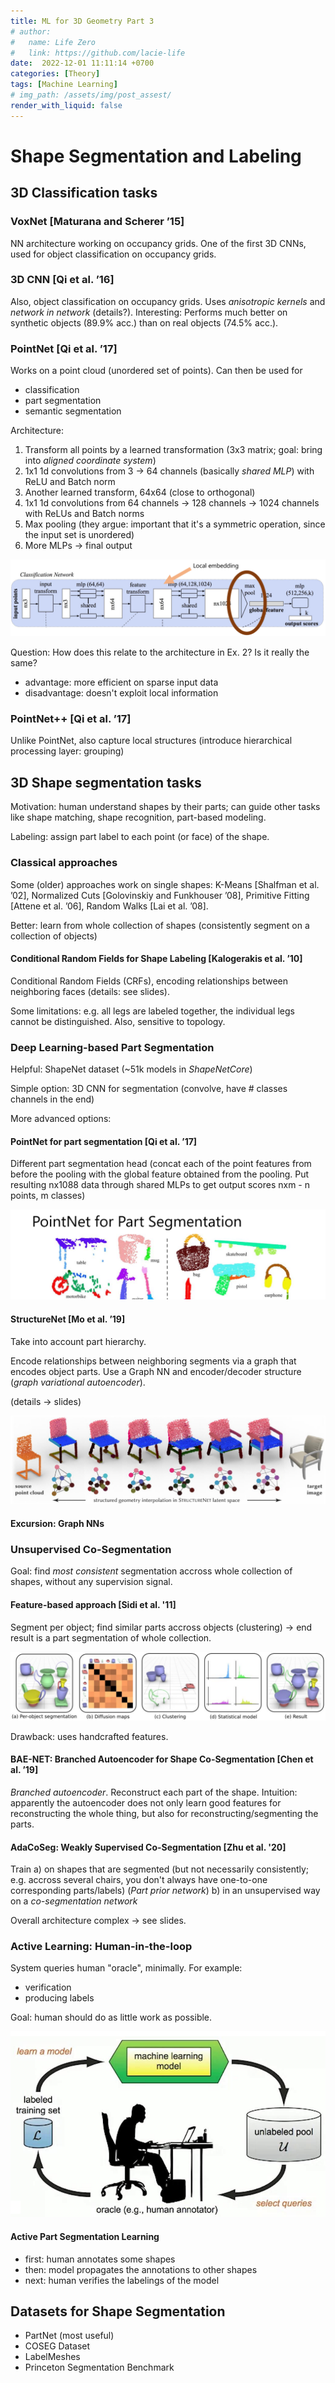 ```yaml
---
title: ML for 3D Geometry Part 3  
# author:
#   name: Life Zero
#   link: https://github.com/lacie-life
date:  2022-12-01 11:11:14 +0700
categories: [Theory]
tags: [Machine Learning]
# img_path: /assets/img/post_assest/
render_with_liquid: false
---
```


# Shape Segmentation and Labeling

## 3D Classification tasks
### VoxNet [Maturana and Scherer ’15]
NN architecture working on occupancy grids. One of the first 3D CNNs, used for object classification on occupancy grids.

### 3D CNN [Qi et al. ’16]
Also, object classification on occupancy grids. Uses *anisotropic kernels* and *network in network* (details?). Interesting: Performs much better on synthetic objects (89.9% acc.) than on real objects (74.5% acc.).

### PointNet [Qi et al. ’17]
Works on a point cloud (unordered set of points). Can then be used for
- classification
- part segmentation
- semantic segmentation

Architecture:
1. Transform all points by a learned transformation (3x3 matrix; goal: bring into *aligned coordinate system*)
2. 1x1 1d convolutions from 3 -> 64 channels (basically *shared MLP*) with ReLU and Batch norm
3. Another learned transform, 64x64 (close to orthogonal)
4. 1x1 1d convolutions from 64 channels -> 128 channels -> 1024 channels  with ReLUs and Batch norms
5. Max pooling (they argue: important that it's a symmetric operation, since the input set is unordered)
6. More MLPs -> final output

![Fig.1](https://github.com/lacie-life/lacie-life.github.io/blob/main/assets/img/post_assest/point-net.png?raw=true)

Question: How does this relate to the architecture in Ex. 2? Is it really the same?

- advantage: more efficient on sparse input data
- disadvantage: doesn't exploit local information

### PointNet++ [Qi et al. ’17]
Unlike PointNet, also capture local structures (introduce hierarchical processing layer: grouping)

## 3D Shape segmentation tasks
Motivation: human understand shapes by their parts; can guide other tasks like shape matching, shape recognition, part-based modeling.

Labeling: assign part label to each point (or face) of the shape.

### Classical approaches
Some (older) approaches work on single shapes: K-Means [Shalfman et al. ’02], Normalized Cuts [Golovinskiy and Funkhouser ’08], Primitive Fitting [Attene et al. ’06], Random Walks [Lai et al. ’08].

Better: learn from whole collection of shapes (consistently segment on a collection of objects)

#### Conditional Random Fields for Shape Labeling [Kalogerakis et al. ’10]
Conditional Random Fields (CRFs), encoding relationships between neighboring faces (details: see slides). 

Some limitations: e.g. all legs are labeled together, the individual legs cannot be distinguished. Also, sensitive to topology.

### Deep Learning-based Part Segmentation
Helpful: ShapeNet dataset (~51k models in *ShapeNetCore*)

Simple option: 3D CNN for segmentation (convolve, have # classes channels in the end)

More advanced options:
#### PointNet for part segmentation [Qi et al. ’17]
Different part segmentation head (concat each of the point features from before the pooling with the global feature obtained from the pooling. Put resulting nx1088 data through shared MLPs to get output scores nxm - n points, m classes)

![Fig.2](https://github.com/lacie-life/lacie-life.github.io/blob/main/assets/img/post_assest/pointnet-part-segmentation.png?raw=true)

#### StructureNet [Mo et al. ’19]
Take into account part hierarchy.

Encode relationships between neighboring segments via a graph that encodes object parts. Use a Graph NN and encoder/decoder structure (*graph variational autoencoder*). 

(details -> slides)

![Fig.3](https://github.com/lacie-life/lacie-life.github.io/blob/main/assets/img/post_assest/structure-net.png?raw=true)

#### Excursion: Graph NNs

### Unsupervised Co-Segmentation
Goal: find *most consistent* segmentation accross whole collection of shapes, without any supervision signal.

#### Feature-based approach [Sidi et al. '11]
Segment per object; find similar parts accross objects (clustering) -> end result is a part segmentation of whole collection.

![Fig.4](https://github.com/lacie-life/lacie-life.github.io/blob/main/assets/img/post_assest/descriptor-space-co-segmentation.png?raw=true)

Drawback: uses handcrafted features.

#### BAE-NET: Branched Autoencoder for Shape Co-Segmentation [Chen et al. ’19]
*Branched autoencoder*. Reconstruct each part of the shape. Intuition: apparently the autoencoder does not only learn good features for reconstructing the whole thing, but also for reconstructing/segmenting the parts.

#### AdaCoSeg: Weakly Supervised Co-Segmentation [Zhu et al. '20]
Train 
a) on shapes that are segmented (but not necessarily consistently; e.g. accross several chairs, you don't always have one-to-one corresponding parts/labels) (*Part prior network*)
b) in an unsupervised way on a *co-segmentation network*

Overall architecture complex -> see slides.


### Active Learning: Human-in-the-loop
System queries human "oracle", minimally. For example: 
- verification
- producing labels

Goal: human should do as little work as possible.

![Fig.4](https://github.com/lacie-life/lacie-life.github.io/blob/main/assets/img/post_assest/human-in-the-loop.png?raw=true)

#### Active Part Segmentation Learning
- first: human annotates some shapes
- then: model propagates the annotations to other shapes
- next: human verifies the labelings of the model

## Datasets for Shape Segmentation
- PartNet (most useful)
- COSEG Dataset
- LabelMeshes
- Princeton Segmentation Benchmark
